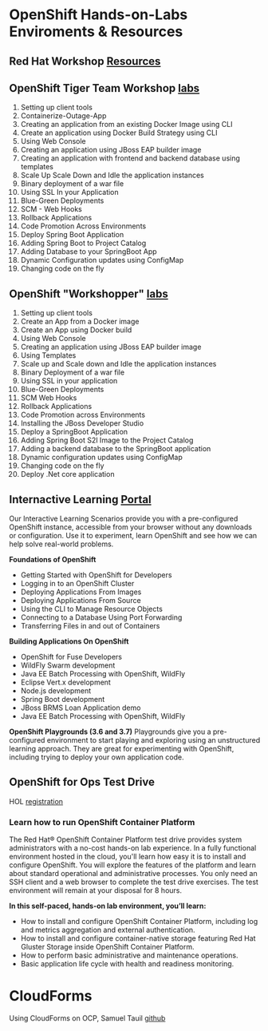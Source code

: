 # OpenShift Hands-on-Labs Enviroments & Resources

## Red Hat Workshop [Resources](https://github.com/RedHatWorkshops)

## OpenShift Tiger Team Workshop [labs](https://github.com/RedHatWorkshops/openshiftv3-workshop)

1. Setting up client tools
1. Containerize-Outage-App
1. Creating an application from an existing Docker Image using CLI
1. Create an application using Docker Build Strategy using CLI
1. Using Web Console
1. Creating an application using JBoss EAP builder image
1. Creating an application with frontend and backend database using templates
1. Scale Up Scale Down and Idle the application instances
1. Binary deployment of a war file
1. Using SSL In your Application
1. Blue-Green Deployments
1. SCM - Web Hooks
1. Rollback Applications
1. Code Promotion Across Environments
1. Deploy Spring Boot Application
1. Adding Spring Boot to Project Catalog
1. Adding Database to your SpringBoot App
1. Dynamic Configuration updates using ConfigMap
1. Changing code on the fly

## OpenShift "Workshopper" [labs](http://labs.apps.ocp.cloudvillage.in/#/workshop/ocptigerteam/module/0-setting-up-client-tools)
1. Setting up client tools
2. Create an App from a Docker image
3. Create an App using Docker build
4. Using Web Console
5. Creating an application using JBoss EAP builder image
6. Using Templates
7. Scale up and Scale down and Idle the application instances
8. Binary Deployment of a war file
9. Using SSL in your application
10. Blue-Green Deployments
11. SCM Web Hooks
12. Rollback Applications
13. Code Promotion across Environments
14. Installing the JBoss Developer Studio
15. Deploy a SpringBoot Application
16. Adding Spring Boot S2I Image to the Project Catalog
17. Adding a backend database to the SpringBoot application
18. Dynamic configuration updates using ConfigMap
19. Changing code on the fly
20. Deploy .Net core application

## Internactive Learning [Portal](https://learn.openshift.com)
Our Interactive Learning Scenarios provide you with a pre-configured OpenShift instance, accessible from your browser without any downloads or configuration. Use it to experiment, learn OpenShift and see how we can help solve real-world problems.

**Foundations of OpenShift**
* Getting Started with OpenShift for Developers
* Logging in to an OpenShift Cluster
* Deploying Applications From Images
* Deploying Applications From Source
* Using the CLI to Manage Resource Objects
* Connecting to a Database Using Port Forwarding
* Transferring Files in and out of Containers

**Building Applications On OpenShift**
* OpenShift for Fuse Developers
* WildFly Swarm development
* Java EE Batch Processing with OpenShift, WildFly
* Eclipse Vert.x development
* Node.js development
* Spring Boot development
* JBoss BRMS Loan Application demo
* Java EE Batch Processing with OpenShift, WildFly

**OpenShift Playgrounds (3.6 and 3.7)**
Playgrounds give you a pre-configured environment to start playing and exploring using an unstructured learning approach. They are great for experimenting with OpenShift, including trying to deploy your own application code.

## OpenShift for Ops Test Drive
HOL [registration](https://www.redhat.com/en/engage/openshift-storage-testdrive-20170718)
### Learn how to run OpenShift Container Platform
The Red Hat® OpenShift Container Platform test drive provides system administrators with a no-cost hands-on lab experience. In a fully functional environment hosted in the cloud, you'll learn how easy it is to install and configure OpenShift. You will explore the features of the platform and learn about standard operational and administrative processes. You only need an SSH client and a web browser to complete the test drive exercises. The test environment will remain at your disposal for 8 hours.

**In this self-paced, hands-on lab environment, you’ll learn:**
* How to install and configure OpenShift Container Platform, including log and metrics aggregation and external authentication.
* How to install and configure container-native storage featuring Red Hat Gluster Storage inside OpenShift Container Platform.
* How to perform basic administrative and maintenance operations.
* Basic application life cycle with health and readiness monitoring.

# CloudForms
Using CloudForms on OCP, Samuel Tauil [github](https://github.com/samueltauil/cloud-notes/wiki/CloudForms-on-OCP)
